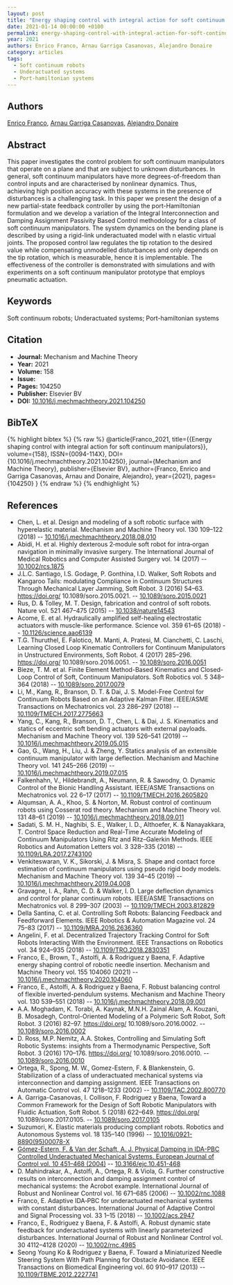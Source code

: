 ```yaml
---
layout: post
title: "Energy shaping control with integral action for soft continuum manipulators"
date: 2021-01-14 00:00:00 +0100
permalink: energy-shaping-control-with-integral-action-for-soft-continuum-manipulators
year: 2021
authors: Enrico Franco, Arnau Garriga Casanovas, Alejandro Donaire
category: articles
tags:
  - Soft continuum robots
  - Underactuated systems
  - Port-hamiltonian systems
---
```

 
## Authors
[Enrico Franco](authors/enrico-franco), [Arnau Garriga Casanovas](authors/arnau-garriga-casanovas), [Alejandro Donaire](authors/alejandro-donaire)
 
## Abstract
This paper investigates the control problem for soft continuum manipulators that operate on a plane and that are subject to unknown disturbances. In general, soft continuum manipulators have more degrees-of-freedom than control inputs and are characterised by nonlinear dynamics. Thus, achieving high position accuracy with these systems in the presence of disturbances is a challenging task. In this paper we present the design of a new partial-state feedback controller by using the port-Hamiltonian formulation and we develop a variation of the Integral Interconnection and Damping Assignment Passivity Based Control methodology for a class of soft continuum manipulators. The system dynamics on the bending plane is described by using a rigid-link underactuated model with n elastic virtual joints. The proposed control law regulates the tip rotation to the desired value while compensating unmodelled disturbances and only depends on the tip rotation, which is measurable, hence it is implementable. The effectiveness of the controller is demonstrated with simulations and with experiments on a soft continuum manipulator prototype that employs pneumatic actuation.
 
## Keywords
Soft continuum robots; Underactuated systems; Port-hamiltonian systems
 
## Citation
- **Journal:** Mechanism and Machine Theory
- **Year:** 2021
- **Volume:** 158
- **Issue:** 
- **Pages:** 104250
- **Publisher:** Elsevier BV
- **DOI:** [10.1016/j.mechmachtheory.2021.104250](https://doi.org/10.1016/j.mechmachtheory.2021.104250)
 
## BibTeX
{% highlight bibtex %}
{% raw %}
@article{Franco_2021,
  title={{Energy shaping control with integral action for soft continuum manipulators}},
  volume={158},
  ISSN={0094-114X},
  DOI={10.1016/j.mechmachtheory.2021.104250},
  journal={Mechanism and Machine Theory},
  publisher={Elsevier BV},
  author={Franco, Enrico and Garriga Casanovas, Arnau and Donaire, Alejandro},
  year={2021},
  pages={104250}
}
{% endraw %}
{% endhighlight %}
 
## References
- Chen, L. et al. Design and modeling of a soft robotic surface with hyperelastic material. Mechanism and Machine Theory vol. 130 109–122 (2018) -- [10.1016/j.mechmachtheory.2018.08.010](https://doi.org/10.1016/j.mechmachtheory.2018.08.010)
- Abidi, H. et al. Highly dexterous 2‐module soft robot for intra‐organ navigation in minimally invasive surgery. The International Journal of Medical Robotics and Computer Assisted Surgery vol. 14 (2017) -- [10.1002/rcs.1875](https://doi.org/10.1002/rcs.1875)
- J.L.C. Santiago, I.S. Godage, P. Gonthina, I.D. Walker, Soft Robots and Kangaroo Tails: modulating Compliance in Continuum Structures Through Mechanical Layer Jamming, Soft Robot. 3 (2016) 54–63. https://doi.org/ 10.1089/soro.2015.0021. -- [10.1089/soro.2015.0021](https://doi.org/10.1089/soro.2015.0021)
- Rus, D. & Tolley, M. T. Design, fabrication and control of soft robots. Nature vol. 521 467–475 (2015) -- [10.1038/nature14543](https://doi.org/10.1038/nature14543)
- Acome, E. et al. Hydraulically amplified self-healing electrostatic actuators with muscle-like performance. Science vol. 359 61–65 (2018) -- [10.1126/science.aao6139](https://doi.org/10.1126/science.aao6139)
- T.G. Thuruthel, E. Falotico, M. Manti, A. Pratesi, M. Cianchetti, C. Laschi, Learning Closed Loop Kinematic Controllers for Continuum Manipulators in Unstructured Environments, Soft Robot. 4 (2017) 285–296. https://doi.org/ 10.1089/soro.2016.0051. -- [10.1089/soro.2016.0051](https://doi.org/10.1089/soro.2016.0051)
- Bieze, T. M. et al. Finite Element Method-Based Kinematics and Closed-Loop Control of Soft, Continuum Manipulators. Soft Robotics vol. 5 348–364 (2018) -- [10.1089/soro.2017.0079](https://doi.org/10.1089/soro.2017.0079)
- Li, M., Kang, R., Branson, D. T. & Dai, J. S. Model-Free Control for Continuum Robots Based on an Adaptive Kalman Filter. IEEE/ASME Transactions on Mechatronics vol. 23 286–297 (2018) -- [10.1109/TMECH.2017.2775663](https://doi.org/10.1109/TMECH.2017.2775663)
- Yang, C., Kang, R., Branson, D. T., Chen, L. & Dai, J. S. Kinematics and statics of eccentric soft bending actuators with external payloads. Mechanism and Machine Theory vol. 139 526–541 (2019) -- [10.1016/j.mechmachtheory.2019.05.015](https://doi.org/10.1016/j.mechmachtheory.2019.05.015)
- Gao, G., Wang, H., Liu, J. & Zheng, Y. Statics analysis of an extensible continuum manipulator with large deflection. Mechanism and Machine Theory vol. 141 245–266 (2019) -- [10.1016/j.mechmachtheory.2019.07.015](https://doi.org/10.1016/j.mechmachtheory.2019.07.015)
- Falkenhahn, V., Hildebrandt, A., Neumann, R. & Sawodny, O. Dynamic Control of the Bionic Handling Assistant. IEEE/ASME Transactions on Mechatronics vol. 22 6–17 (2017) -- [10.1109/TMECH.2016.2605820](https://doi.org/10.1109/TMECH.2016.2605820)
- Alqumsan, A. A., Khoo, S. & Norton, M. Robust control of continuum robots using Cosserat rod theory. Mechanism and Machine Theory vol. 131 48–61 (2019) -- [10.1016/j.mechmachtheory.2018.09.011](https://doi.org/10.1016/j.mechmachtheory.2018.09.011)
- Sadati, S. M. H., Naghibi, S. E., Walker, I. D., Althoefer, K. & Nanayakkara, T. Control Space Reduction and Real-Time Accurate Modeling of Continuum Manipulators Using Ritz and Ritz–Galerkin Methods. IEEE Robotics and Automation Letters vol. 3 328–335 (2018) -- [10.1109/LRA.2017.2743100](https://doi.org/10.1109/LRA.2017.2743100)
- Venkiteswaran, V. K., Sikorski, J. & Misra, S. Shape and contact force estimation of continuum manipulators using pseudo rigid body models. Mechanism and Machine Theory vol. 139 34–45 (2019) -- [10.1016/j.mechmachtheory.2019.04.008](https://doi.org/10.1016/j.mechmachtheory.2019.04.008)
- Gravagne, I. A., Rahn, C. D. & Walker, I. D. Large deflection dynamics and control for planar continuum robots. IEEE/ASME Transactions on Mechatronics vol. 8 299–307 (2003) -- [10.1109/TMECH.2003.812829](https://doi.org/10.1109/TMECH.2003.812829)
- Della Santina, C. et al. Controlling Soft Robots: Balancing Feedback and Feedforward Elements. IEEE Robotics &amp; Automation Magazine vol. 24 75–83 (2017) -- [10.1109/MRA.2016.2636360](https://doi.org/10.1109/MRA.2016.2636360)
- Angelini, F. et al. Decentralized Trajectory Tracking Control for Soft Robots Interacting With the Environment. IEEE Transactions on Robotics vol. 34 924–935 (2018) -- [10.1109/TRO.2018.2830351](https://doi.org/10.1109/TRO.2018.2830351)
- Franco, E., Brown, T., Astolfi, A. & Rodriguez y Baena, F. Adaptive energy shaping control of robotic needle insertion. Mechanism and Machine Theory vol. 155 104060 (2021) -- [10.1016/j.mechmachtheory.2020.104060](https://doi.org/10.1016/j.mechmachtheory.2020.104060)
- Franco, E., Astolfi, A. & Rodriguez y Baena, F. Robust balancing control of flexible inverted-pendulum systems. Mechanism and Machine Theory vol. 130 539–551 (2018) -- [10.1016/j.mechmachtheory.2018.09.001](https://doi.org/10.1016/j.mechmachtheory.2018.09.001)
- A.A. Moghadam, K. Torabi, A. Kaynak, M.N.H. Zainal Alam, A. Kouzani, B. Mosadegh, Control-Oriented Modeling of a Polymeric Soft Robot, Soft Robot. 3 (2016) 82–97. https://doi.org/ 10.1089/soro.2016.0002. -- [10.1089/soro.2016.0002](https://doi.org/10.1089/soro.2016.0002)
- D. Ross, M.P. Nemitz, A.A. Stokes, Controlling and Simulating Soft Robotic Systems: insights from a Thermodynamic Perspective, Soft Robot. 3 (2016) 170–176. https://doi.org/ 10.1089/soro.2016.0010. -- [10.1089/soro.2016.0010](https://doi.org/10.1089/soro.2016.0010)
- Ortega, R., Spong, M. W., Gomez-Estern, F. & Blankenstein, G. Stabilization of a class of underactuated mechanical systems via interconnection and damping assignment. IEEE Transactions on Automatic Control vol. 47 1218–1233 (2002) -- [10.1109/TAC.2002.800770](https://doi.org/10.1109/TAC.2002.800770)
- A. Garriga-Casanovas, I. Collison, F. Rodriguez y Baena, Toward a Common Framework for the Design of Soft Robotic Manipulators with Fluidic Actuation, Soft Robot. 5 (2018) 622–649. https://doi.org/ 10.1089/soro.2017.0105. -- [10.1089/soro.2017.0105](https://doi.org/10.1089/soro.2017.0105)
- Suzumori, K. Elastic materials producing compliant robots. Robotics and Autonomous Systems vol. 18 135–140 (1996) -- [10.1016/0921-8890(95)00078-X](https://doi.org/10.1016/0921-8890(95)00078-X)
- [Gómez-Estern, F. & Van der Schaft, A. J. Physical Damping in IDA-PBC Controlled Underactuated Mechanical Systems. European Journal of Control vol. 10 451–468 (2004)](physical-damping-in-ida-pbc-controlled-underactuated-mechanical-systems) -- [10.3166/ejc.10.451-468](https://doi.org/10.3166/ejc.10.451-468)
- D. Mahindrakar, A., Astolfi, A., Ortega, R. & Viola, G. Further constructive results on interconnection and damping assignment control of mechanical systems: the Acrobot example. International Journal of Robust and Nonlinear Control vol. 16 671–685 (2006) -- [10.1002/rnc.1088](https://doi.org/10.1002/rnc.1088)
- Franco, E. Adaptive IDA‐PBC for underactuated mechanical systems with constant disturbances. International Journal of Adaptive Control and Signal Processing vol. 33 1–15 (2018) -- [10.1002/acs.2947](https://doi.org/10.1002/acs.2947)
- Franco, E., Rodriguez y Baena, F. & Astolfi, A. Robust dynamic state feedback for underactuated systems with linearly parameterized disturbances. International Journal of Robust and Nonlinear Control vol. 30 4112–4128 (2020) -- [10.1002/rnc.4985](https://doi.org/10.1002/rnc.4985)
- Seong Young Ko & Rodriguez y Baena, F. Toward a Miniaturized Needle Steering System With Path Planning for Obstacle Avoidance. IEEE Transactions on Biomedical Engineering vol. 60 910–917 (2013) -- [10.1109/TBME.2012.2227741](https://doi.org/10.1109/TBME.2012.2227741)

